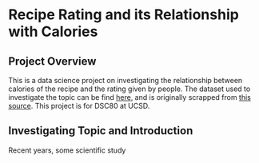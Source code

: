 # Recipe Rating and its Relationship with Calories
## Project Overview
This is a data science project on investigating the relationship between calories of the recipe and the rating given by people. 
The dataset used to investigate the topic can be find [here](https://dsc80.com/project3/recipes-and-ratings/food.com), and is originally scrapped from [this source](https://cseweb.ucsd.edu/~jmcauley/pdfs/emnlp19c.pdf). This project is for DSC80 at UCSD.

## Investigating Topic and Introduction
Recent years, some scientific study 